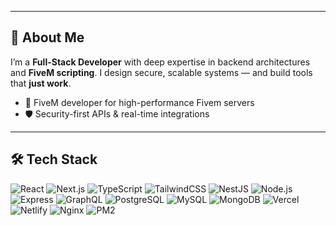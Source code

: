 

---

## 🧠 About Me

I’m a **Full-Stack Developer** with deep expertise in backend architectures and **FiveM scripting**. I design secure, scalable systems — and build tools that **just work**.

- 🔧 FiveM developer for high-performance Fivem servers  
- 🛡️ Security-first APIs & real-time integrations  

---

## 🛠️ Tech Stack

![React](https://img.shields.io/badge/-React-0a0a0a?style=flat&logo=react&logoColor=white)
![Next.js](https://img.shields.io/badge/-Next.js-0a0a0a?style=flat&logo=next.js&logoColor=white)
![TypeScript](https://img.shields.io/badge/-TypeScript-0a0a0a?style=flat&logo=typescript&logoColor=white)
![TailwindCSS](https://img.shields.io/badge/-Tailwind-0a0a0a?style=flat&logo=tailwindcss&logoColor=white)
![NestJS](https://img.shields.io/badge/-NestJS-0a0a0a?style=flat&logo=nestjs&logoColor=white)
![Node.js](https://img.shields.io/badge/-Node.js-0a0a0a?style=flat&logo=node.js&logoColor=white)
![Express](https://img.shields.io/badge/-Express-0a0a0a?style=flat&logo=express&logoColor=white)
![GraphQL](https://img.shields.io/badge/-GraphQL-0a0a0a?style=flat&logo=graphql&logoColor=white)
![PostgreSQL](https://img.shields.io/badge/-PostgreSQL-0a0a0a?style=flat&logo=postgresql&logoColor=white)
![MySQL](https://img.shields.io/badge/-MySQL-0a0a0a?style=flat&logo=mysql&logoColor=white)
![MongoDB](https://img.shields.io/badge/-MongoDB-0a0a0a?style=flat&logo=mongodb&logoColor=white)
![Vercel](https://img.shields.io/badge/-Vercel-0a0a0a?style=flat&logo=vercel&logoColor=white)
![Netlify](https://img.shields.io/badge/-Netlify-0a0a0a?style=flat&logo=netlify&logoColor=white)
![Nginx](https://img.shields.io/badge/-Nginx-0a0a0a?style=flat&logo=nginx&logoColor=white)
![PM2](https://img.shields.io/badge/-PM2-0a0a0a?style=flat&logo=pm2&logoColor=white)

